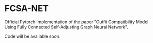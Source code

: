 # FCSA-NET

Official Pytorch implementation of the paper "Outfit Compatibility Model Using Fully Connected Self-Adjusting Graph Neural Network".

Code will be available soon.
